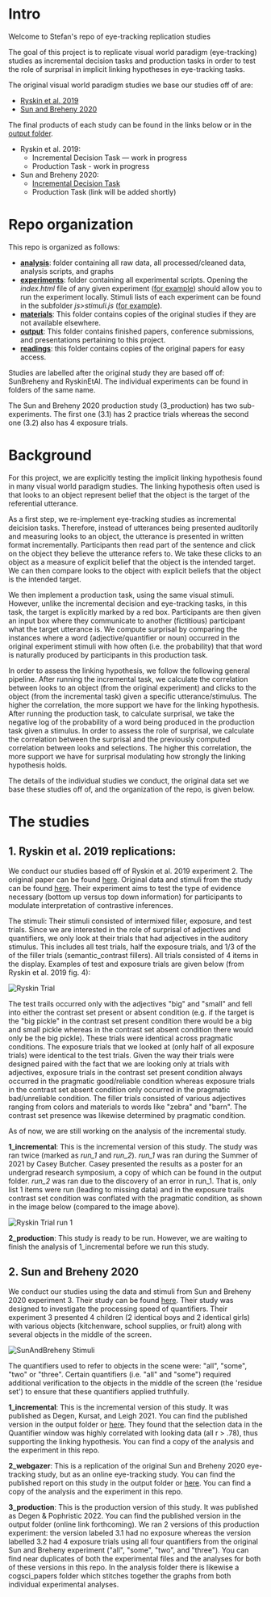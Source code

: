 # Intro
Welcome to Stefan's repo of eye-tracking replication studies

The goal of this project is to replicate visual world paradigm (eye-tracking) studies as incremental decision tasks and production tasks in order to test the role of surprisal in implicit linking hypotheses in eye-tracking tasks.

The original visual world paradigm studies we base our studies off of are:
- [Ryskin et al. 2019](https://onlinelibrary.wiley.com/doi/full/10.1111/cogs.12769)
- [Sun and Breheny 2020](https://www.tandfonline.com/doi/full/10.1080/23273798.2019.1678759)

The final products of each study can be found in the links below or in the [output folder](output/).
- Ryskin et al. 2019:
  - Incremental Decision Task — work in progress
  - Production Task - work in progress
- Sun and Breheny 2020:
  - [Incremental Decision Task](https://alpslab.stanford.edu//papers/2021_DegenKursatLeigh.pdf)
  - Production Task (link will be added shortly)

# Repo organization

This repo is organized as follows:

- [**analysis**](analysis/): folder containing all raw data, all processed/cleaned data, analysis scripts, and graphs
- [**experiments**](experiments/): folder containing all experimental scripts. Opening the *index.html* file of any given experiment ([for example](experiments/SunBreheny/3_production/3.1/main/list1/public/index.html)) should allow you to run the experiment locally. Stimuli lists of each experiment can be found in the subfolder *js>stimuli.js* ([for example](experiments/SunBreheny/3_production/3.1/main/list1/public/js/stimuli.js)).
- [**materials**](materials/): This folder contains copies of the original studies if they are not available elsewhere.
- [**output**](output/): This folder contains finished papers, conference submissions, and presentations pertaining to this project.
- [**readings**](readings/): this folder contains copies of the original papers for easy access.

Studies are labelled after the original study they are based off of: SunBreheny and RyskinEtAl. The individual experiments can be found in folders of the same name.

The Sun and Breheny 2020 production study (3_production) has two sub-experiments. The first one (3.1) has 2 practice trials whereas the second one (3.2) also has 4 exposure trials.


# Background

For this project, we are explicitly testing the implicit linking hypothesis found in many visual world paradigm studies. The linking hypothesis often used is that looks to an object represent belief that the object is the target of the referential utterance.

As a first step, we re-implement eye-tracking studies as incremental deicision tasks. Therefore, instead of utterances being presented auditorily and measuring looks to an object, the utterance is presented in written format incrementally. Participants then read part of the sentence and click on the object they believe the utterance refers to. We take these clicks to an object as a measure of explicit belief that the object is the intended target. We can then compare looks to the object with explicit beliefs that the object is the intended target.

We then implement a production task, using the same visual stimuli. However, unlike the incremental decision and eye-tracking tasks, in this task, the target is explicitly marked by a red box. Participants are then given an input box where they communicate to another (fictitious) participant what the target utterance is. We compute surprisal by comparing the instances where a word (adjective/quantifier or noun) occurred in the original experiment stimuli with how often (i.e. the probability) that that word is naturally produced by participants in this production task.

In order to assess the linking hypothesis, we follow the following general pipeline. After running the incremental task, we calculate the correlation between looks to an object (from the original experiment) and clicks to the object (from the incremental task) given a specific utterance/stimulus. The higher the correlation, the more support we have for the linking hypothesis. After running the production task, to calculate surprisal, we take the negative log of the probability of a word being produced in the production task given a stimulus. In order to assess the role of surprisal, we calculate the correlation between the surprisal and the previously computed correlation between looks and selections. The higher this correlation, the more support we have for surprisal modulating how strongly the linking hypothesis holds.

The details of the individual studies we conduct, the original data set we base these studies off of, and the organization of the repo, is given below.

# The studies

## 1. Ryskin et al. 2019 replications:
We conduct our studies based off of Ryskin et al. 2019 experiment 2. The original paper can be found [here](https://onlinelibrary.wiley.com/doi/full/10.1111/cogs.12769). Original data and stimuli from the study can be found [here](https://osf.io/5geba/).  Their experiment aims to test the type of evidence necessary (bottom up versus top down information) for participants to modulate interpretation of contrastive inferences.

The stimuli:
Their stimuli consisted of intermixed filler, exposure, and test trials. Since we are interested in the role of surprisal of adjectives and quantifiers, we only look at their trials that had adjectives in the auditory stimulus. This includes all test trials, half the exposure trials, and 1/3 of the of the filler trials (semantic_contrast fillers). All trials consisted of 4 items in the display. Examples of test and exposure trials are given below (from Ryskin et al. 2019 fig. 4):

![](experiments/RyskinEtAl/1_incremental/shared/example_ryskin_trails.png?raw=true "Ryskin Trial")

The test trails occurred only with the adjectives "big" and "small" and fell into either the contrast set present or absent condition (e.g. if the target is the "big pickle" in the contrast set present condition there would be a big and small pickle whereas in the contrast set absent condition there would only be the big pickle). These trials were identical across pragmatic conditions. The exposure trials that we looked at (only half of all exposure trials) were identical to the test trials. Given the way their trials were designed paired with the fact that we are looking only at trials with adjectives, exposure trials in the contrast set present condition always occurred in the pragmatic good/reliable condition whereas exposure trials in the contrast set absent condition only occurred in the pragmatic bad/unreliable condition. The filler trials consisted of various adjectives ranging from colors and materials to words like "zebra" and "barn". The contrast set presence was likewise determined by pragmatic condition.

As of now, we are still working on the analysis of the incremental study.

**1_incremental**: This is the incremental version of this study. The study was ran twice (marked as *run_1* and *run_2*). *run_1* was ran during the Summer of 2021 by Casey Butcher. Casey presented the results as a poster for an undergrad research symposium, a copy of which can be found in the output folder. *run_2* was ran due to the discovery of an error in run_1. That is, only list 1 items were run (leading to missing data) and in the exposure trails contrast set condition was conflated with the pragmatic condition, as shown in the image below (compared to the image above).

![](experiments/RyskinEtAl/1_incremental/shared/run_1_ryskin_trials.png?raw=true "Ryskin Trial run 1")

**2_production**: This study is ready to be run. However, we are waiting to finish the analysis of 1_incremental before we run this study.


## 2. Sun and Breheny 2020

We conduct our studies using the data and stimuli from Sun and Breheny 2020 experiment 3. Their study can be found [here](https://www.tandfonline.com/doi/full/10.1080/23273798.2019.1678759). Their study was designed to investigate the processing speed of quantifiers. Their experiment 3 presented 4 children (2 identical boys and 2 identical girls) with various objects (kitchenware, school supplies, or fruit) along with several objects in the middle of the screen.

![](experiments/SunBreheny/3_production/3.1_production_simple_practice/main/list1/public/images/instruction_image_clicking.png?raw=true "SunAndBreheny Stimuli")

The quantifiers used to refer to objects in the scene were: "all", "some", "two" or "three". Certain quantifiers (i.e. "all" and "some") required additional verification to the objects in the middle of the screen (the 'residue set') to ensure that these quantifiers applied truthfully.

**1_incremental**: This is the incremental version of this study. It was published as Degen, Kursat, and Leigh 2021. You can find the published version in the output folder or [here](https://alpslab.stanford.edu//papers/2021_DegenKursatLeigh.pdf). They found that the selection data in the Quantifier window was highly correlated with looking data (all r > .78), thus supporting the linking hypothesis. You can find a copy of the analysis and the experiment in this repo.

**2_webgazer**: This is a replication of the original Sun and Breheny 2020 eye-tracking study, but as an online eye-tracking study. You can find the published report on this study in the output folder or [here](https://alpslab.stanford.edu//papers/2021_DegenKursatLeigh.pdf). You can find a copy of the analysis and the experiment in this repo.

**3_production**: This is the production version of this study. It was published as Degen & Pophristic 2022. You can find the published version in the output folder (online link forthcoming). We ran 2 versions of this production experiment: the version labeled 3.1 had no exposure whereas the version labelled 3.2 had 4 exposure trials using all four quantifiers from the original Sun and Breheny experiment ("all", "some", "two", and "three"). You can find near duplicates of both the experimental files and the analyses for both of these versions in this repo. In the analysis folder there is likewise a cogsci_papers folder which stitches together the graphs from both individual experimental analyses.
